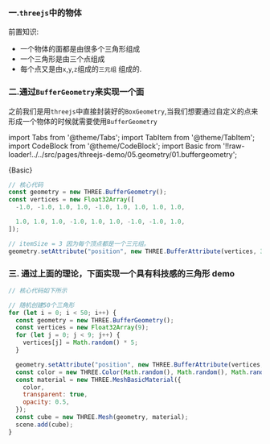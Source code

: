 ### 一.`threejs`中的物体

前置知识:

- 一个物体的面都是由很多个三角形组成
- 一个三角形是由三个点组成
- 每个点又是由`x`,`y`,`z`组成的`三元组` 组成的.

### 二.通过`BufferGeometry`来<a to="/threejs-demo/05.geometry/01.buffergeometry">实现一个面</a>

之前我们是用`threejs`中直接封装好的`BoxGeometry`,当我们想要通过自定义的点来形成一个物体的时候就需要使用`BufferGeometry`

import Tabs from '@theme/Tabs';
import TabItem from '@theme/TabItem';
import CodeBlock from '@theme/CodeBlock';
import Basic from '!!raw-loader!../../src/pages/threejs-demo/05.geometry/01.buffergeometry';

<Tabs>
  <TabsItem value="buffergeometry" label="threejs">
    <CodeBlock language="tsx">{Basic}</CodeBlock>
  </TabsItem>
</Tabs>

```js
// 核心代码
const geometry = new THREE.BufferGeometry();
const vertices = new Float32Array([
  -1.0, -1.0, 1.0, 1.0, -1.0, 1.0, 1.0, 1.0, 1.0,

  1.0, 1.0, 1.0, -1.0, 1.0, 1.0, -1.0, -1.0, 1.0,
]);

// itemSize = 3 因为每个顶点都是一个三元组。
geometry.setAttribute("position", new THREE.BufferAttribute(vertices, 3));
```

### 三. 通过上面的理论，下面实现一个具有科技感的<a to="/threejs-demo/05.geometry/02.triangle">三角形 demo</a>

```js
// 核心代码如下所示

// 随机创建50个三角形
for (let i = 0; i < 50; i++) {
  const geometry = new THREE.BufferGeometry();
  const vertices = new Float32Array(9);
  for (let j = 0; j < 9; j++) {
    vertices[j] = Math.random() * 5;
  }

  geometry.setAttribute("position", new THREE.BufferAttribute(vertices, 3));
  const color = new THREE.Color(Math.random(), Math.random(), Math.random());
  const material = new THREE.MeshBasicMaterial({
    color,
    transparent: true,
    opacity: 0.5,
  });
  const cube = new THREE.Mesh(geometry, material);
  scene.add(cube);
}
```
